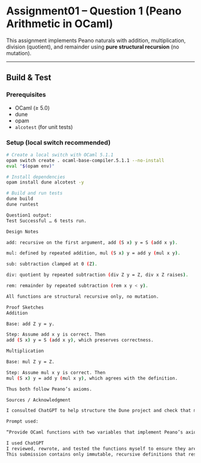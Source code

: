 # Assignment01 – Question 1 (Peano Arithmetic in OCaml)

This assignment implements Peano naturals with addition, multiplication, division (quotient), and remainder using **pure structural recursion** (no mutation).

---

## Build & Test

### Prerequisites
- OCaml (≥ 5.0)
- dune
- opam
- `alcotest` (for unit tests)

### Setup (local switch recommended)
```bash
# Create a local switch with OCaml 5.1.1
opam switch create . ocaml-base-compiler.5.1.1 --no-install
eval "$(opam env)"

# Install dependencies
opam install dune alcotest -y

# Build and run tests
dune build
dune runtest

Question1 output:
Test Successful … 6 tests run.

Design Notes

add: recursive on the first argument, add (S x) y = S (add x y).

mul: defined by repeated addition, mul (S x) y = add y (mul x y).

sub: subtraction clamped at 0 (Z).

div: quotient by repeated subtraction (div Z y = Z, div x Z raises).

rem: remainder by repeated subtraction (rem x y < y).

All functions are structural recursive only, no mutation.

Proof Sketches
Addition

Base: add Z y = y.

Step: Assume add x y is correct. Then
add (S x) y = S (add x y), which preserves correctness.

Multiplication

Base: mul Z y = Z.

Step: Assume mul x y is correct. Then
mul (S x) y = add y (mul x y), which agrees with the definition.

Thus both follow Peano’s axioms.

Sources / Acknowledgment

I consulted ChatGPT to help structure the Dune project and check that my recursive definitions matched Peano’s axioms.

Prompt used:

“Provide OCaml functions with two variables that implement Peano’s axioms for multiplication and division.”

I used ChatGPT
I reviewed, rewrote, and tested the functions myself to ensure they are correct, purely structural, and consistent with lecture notes.
This submission contains only immutable, recursive definitions that respect Peano’s axioms.
 
